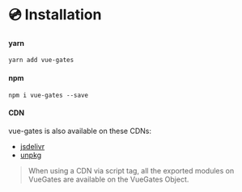 # 💿 Installation

#### yarn

```
yarn add vue-gates
```

#### npm

```
npm i vue-gates --save
```

#### CDN

vue-gates is also available on these CDNs:

- [jsdelivr](https://cdn.jsdelivr.net/npm/vue-gates@latest/dist/vue-gates.js)
- [unpkg](https://unpkg.com/vue-gates)

> When using a CDN via script tag, all the exported modules on VueGates are available on the VueGates Object.
